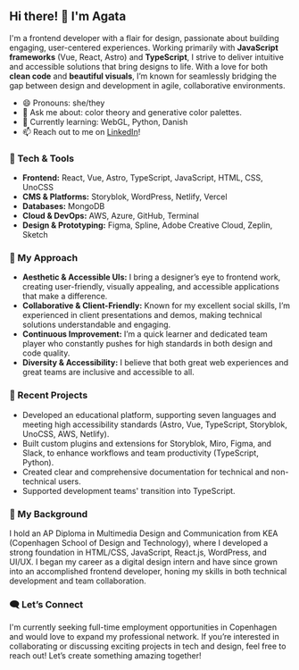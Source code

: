 ## Hi there! 👋 I'm Agata

I'm a frontend developer with a flair for design, passionate about building engaging, user-centered experiences. Working primarily with **JavaScript frameworks** (Vue, React, Astro) and **TypeScript**, I strive to deliver intuitive and accessible solutions that bring designs to life. With a love for both **clean code** and **beautiful visuals**, I’m known for seamlessly bridging the gap between design and development in agile, collaborative environments.

- 😄 Pronouns: she/they
- 💬 Ask me about: color theory and generative color palettes.
- 🌱 Currently learning: WebGL, Python, Danish
- 📫 Reach out to me on [LinkedIn](https://www.linkedin.com/in/agatalubanska/)!

### 🔧 Tech & Tools

- **Frontend:** React, Vue, Astro, TypeScript, JavaScript, HTML, CSS, UnoCSS
- **CMS & Platforms:** Storyblok, WordPress, Netlify, Vercel
- **Databases:** MongoDB
- **Cloud & DevOps:** AWS, Azure, GitHub, Terminal
- **Design & Prototyping:** Figma, Spline, Adobe Creative Cloud, Zeplin, Sketch

### 🌱 My Approach

- **Aesthetic & Accessible UIs:** I bring a designer’s eye to frontend work, creating user-friendly, visually appealing, and accessible applications that make a difference.
- **Collaborative & Client-Friendly:** Known for my excellent social skills, I’m experienced in client presentations and demos, making technical solutions understandable and engaging.
- **Continuous Improvement:** I’m a quick learner and dedicated team player who constantly pushes for high standards in both design and code quality.
- **Diversity & Accessibility:** I believe that both great web experiences and great teams are inclusive and accessible to all.

### 📂 Recent Projects

- Developed an educational platform, supporting seven languages and meeting high accessibility standards (Astro, Vue, TypeScript, Storyblok, UnoCSS, AWS, Netlify).
- Built custom plugins and extensions for Storyblok, Miro, Figma, and Slack, to enhance workflows and team productivity (TypeScript, Python).
- Created clear and comprehensive documentation for technical and non-technical users.
- Supported development teams' transition into TypeScript.

### 🚀 My Background

I hold an AP Diploma in Multimedia Design and Communication from KEA (Copenhagen School of Design and Technology), where I developed a strong foundation in HTML/CSS, JavaScript, React.js, WordPress, and UI/UX. I began my career as a digital design intern and have since grown into an accomplished frontend developer, honing my skills in both technical development and team collaboration.

### 🗨️ Let’s Connect

I'm currently seeking full-time employment opportunities in Copenhagen and would love to expand my professional network. If you’re interested in collaborating or discussing exciting projects in tech and design, feel free to reach out! Let’s create something amazing together!
